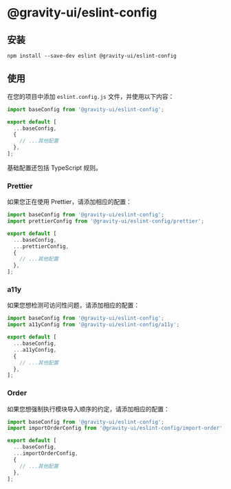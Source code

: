 # @gravity-ui/eslint-config

## 安装

```
npm install --save-dev eslint @gravity-ui/eslint-config
```

## 使用

在您的项目中添加 `eslint.config.js` 文件，并使用以下内容：

```js
import baseConfig from '@gravity-ui/eslint-config';

export default [
  ...baseConfig,
  {
    // ...其他配置
  },
];
```

基础配置还包括 TypeScript 规则。

### Prettier

如果您正在使用 Prettier，请添加相应的配置：

```js
import baseConfig from '@gravity-ui/eslint-config';
import prettierConfig from '@gravity-ui/eslint-config/prettier';

export default [
  ...baseConfig,
  ...prettierConfig,
  {
    // ...其他配置
  },
];
```

### a11y

如果您想检测可访问性问题，请添加相应的配置：

```js
import baseConfig from '@gravity-ui/eslint-config';
import a11yConfig from '@gravity-ui/eslint-config/a11y';

export default [
  ...baseConfig,
  ...a11yConfig,
  {
    // ...其他配置
  },
];
```

### Order

如果您想强制执行模块导入顺序的约定，请添加相应的配置：

```js
import baseConfig from '@gravity-ui/eslint-config';
import importOrderConfig from '@gravity-ui/eslint-config/import-order';

export default [
  ...baseConfig,
  ...importOrderConfig,
  {
    // ...其他配置
  },
];
```